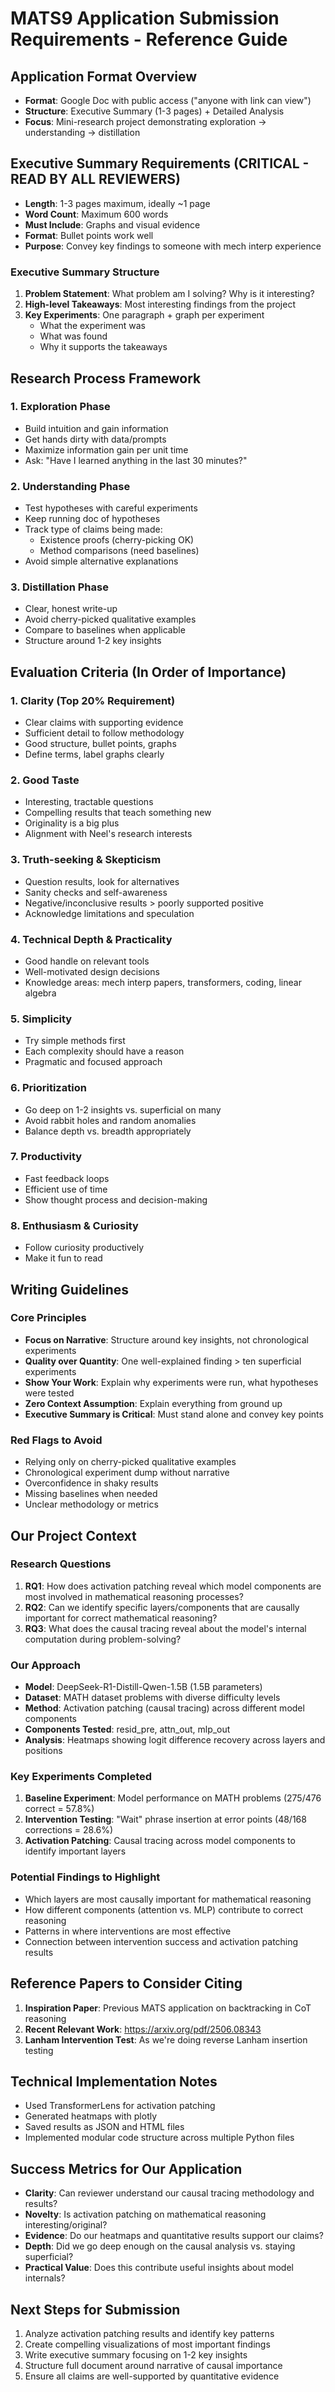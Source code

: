 # MATS9 Application Submission Requirements - Reference Guide

## Application Format Overview
- **Format**: Google Doc with public access ("anyone with link can view")
- **Structure**: Executive Summary (1-3 pages) + Detailed Analysis
- **Focus**: Mini-research project demonstrating exploration → understanding → distillation

## Executive Summary Requirements (CRITICAL - READ BY ALL REVIEWERS)
- **Length**: 1-3 pages maximum, ideally ~1 page
- **Word Count**: Maximum 600 words
- **Must Include**: Graphs and visual evidence
- **Format**: Bullet points work well
- **Purpose**: Convey key findings to someone with mech interp experience

### Executive Summary Structure
1. **Problem Statement**: What problem am I solving? Why is it interesting?
2. **High-level Takeaways**: Most interesting findings from the project
3. **Key Experiments**: One paragraph + graph per experiment
   - What the experiment was
   - What was found
   - Why it supports the takeaways

## Research Process Framework
### 1. Exploration Phase
- Build intuition and gain information
- Get hands dirty with data/prompts
- Maximize information gain per unit time
- Ask: "Have I learned anything in the last 30 minutes?"

### 2. Understanding Phase
- Test hypotheses with careful experiments
- Keep running doc of hypotheses
- Track type of claims being made:
  - Existence proofs (cherry-picking OK)
  - Method comparisons (need baselines)
- Avoid simple alternative explanations

### 3. Distillation Phase
- Clear, honest write-up
- Avoid cherry-picked qualitative examples
- Compare to baselines when applicable
- Structure around 1-2 key insights

## Evaluation Criteria (In Order of Importance)

### 1. Clarity (Top 20% Requirement)
- Clear claims with supporting evidence
- Sufficient detail to follow methodology
- Good structure, bullet points, graphs
- Define terms, label graphs clearly

### 2. Good Taste
- Interesting, tractable questions
- Compelling results that teach something new
- Originality is a big plus
- Alignment with Neel's research interests

### 3. Truth-seeking & Skepticism
- Question results, look for alternatives
- Sanity checks and self-awareness
- Negative/inconclusive results > poorly supported positive
- Acknowledge limitations and speculation

### 4. Technical Depth & Practicality
- Good handle on relevant tools
- Well-motivated design decisions
- Knowledge areas: mech interp papers, transformers, coding, linear algebra

### 5. Simplicity
- Try simple methods first
- Each complexity should have a reason
- Pragmatic and focused approach

### 6. Prioritization
- Go deep on 1-2 insights vs. superficial on many
- Avoid rabbit holes and random anomalies
- Balance depth vs. breadth appropriately

### 7. Productivity
- Fast feedback loops
- Efficient use of time
- Show thought process and decision-making

### 8. Enthusiasm & Curiosity
- Follow curiosity productively
- Make it fun to read

## Writing Guidelines

### Core Principles
- **Focus on Narrative**: Structure around key insights, not chronological experiments
- **Quality over Quantity**: One well-explained finding > ten superficial experiments
- **Show Your Work**: Explain why experiments were run, what hypotheses were tested
- **Zero Context Assumption**: Explain everything from ground up
- **Executive Summary is Critical**: Must stand alone and convey key points

### Red Flags to Avoid
- Relying only on cherry-picked qualitative examples
- Chronological experiment dump without narrative
- Overconfidence in shaky results
- Missing baselines when needed
- Unclear methodology or metrics

## Our Project Context

### Research Questions
1. **RQ1**: How does activation patching reveal which model components are most involved in mathematical reasoning processes?
2. **RQ2**: Can we identify specific layers/components that are causally important for correct mathematical reasoning?
3. **RQ3**: What does the causal tracing reveal about the model's internal computation during problem-solving?

### Our Approach
- **Model**: DeepSeek-R1-Distill-Qwen-1.5B (1.5B parameters)
- **Dataset**: MATH dataset problems with diverse difficulty levels
- **Method**: Activation patching (causal tracing) across different model components
- **Components Tested**: resid_pre, attn_out, mlp_out
- **Analysis**: Heatmaps showing logit difference recovery across layers and positions

### Key Experiments Completed
1. **Baseline Experiment**: Model performance on MATH problems (275/476 correct = 57.8%)
2. **Intervention Testing**: "Wait" phrase insertion at error points (48/168 corrections = 28.6%)
3. **Activation Patching**: Causal tracing across model components to identify important layers

### Potential Findings to Highlight
- Which layers are most causally important for mathematical reasoning
- How different components (attention vs. MLP) contribute to correct reasoning
- Patterns in where interventions are most effective
- Connection between intervention success and activation patching results

## Reference Papers to Consider Citing
1. **Inspiration Paper**: Previous MATS application on backtracking in CoT reasoning
2. **Recent Relevant Work**: https://arxiv.org/pdf/2506.08343
3. **Lanham Intervention Test**: As we're doing reverse Lanham insertion testing

## Technical Implementation Notes
- Used TransformerLens for activation patching
- Generated heatmaps with plotly
- Saved results as JSON and HTML files
- Implemented modular code structure across multiple Python files

## Success Metrics for Our Application
- **Clarity**: Can reviewer understand our causal tracing methodology and results?
- **Novelty**: Is activation patching on mathematical reasoning interesting/original?
- **Evidence**: Do our heatmaps and quantitative results support our claims?
- **Depth**: Did we go deep enough on the causal analysis vs. staying superficial?
- **Practical Value**: Does this contribute useful insights about model internals?

## Next Steps for Submission
1. Analyze activation patching results and identify key patterns
2. Create compelling visualizations of most important findings
3. Write executive summary focusing on 1-2 key insights
4. Structure full document around narrative of causal importance
5. Ensure all claims are well-supported by quantitative evidence

